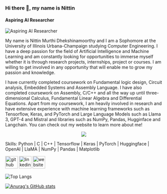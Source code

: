 ### Hi there 👋, my name is Nittin
#### Aspiring AI Researcher
![Aspiring AI Researcher](https://www.uillinois.edu/userfiles/Servers/Server_1240/image/header_banner_uiuc.png)

My name is Nittin Murthi Dhekshinamoorthy and I am a Sophomore at the University of Illinois Urbana-Champaign studying Computer Engineering. I have a deep passion for the field of Artificial Intelligence and Machine Learning and am constantly looking for opportunities to immerse myself whether it is through research projects, internships, project or courses. I am willing to get involved in any opportunity that will enable me to grow my passion and knowledge.

I have currently completed coursework on Fundamental logic design, Circuit analysis, Embedded Systems and Assembly Language. I have also completed coursework on Assembly, C/C++ and all the way up until three-dimensional Calculus, Fundamental Linear Algebra and Differential Equations. Apart from my coursework, I am heavily involved in research and have extensive experience with machine learning frameworks such as Tensorflow, Keras, and PyTorch and Large Language Models such as Llama 3, GPT-4 and Mistral and libraries such as NumPy, Pandas, Hugginface and Langchain. You can check out my website to learn more about me!

<p align="center">
  <a href="https://skillicons.dev">
    <img src="https://skillicons.dev/icons?i=git,kubernetes,docker,c,vim](https://skillicons.dev/icons?i=py,c,cpp,tensorflow,pytorch,sklearn,anaconda,aws,sqlite,visualstudio,docker,github,latex,mysql,nodejs,npm,pycharm,html,css,wasm" />
  </a>
</p>

Skills: Python | C | C++ | Tensorflow | Keras | PyTorch | Huggingface | OpenAI | LlaMA | NumPy | Pandas | Matplotlib

[<img src='https://cdn.jsdelivr.net/npm/simple-icons@3.0.1/icons/github.svg' alt='github' height='40'>](https://github.com/Nittin-murthi)  [<img src='https://cdn.jsdelivr.net/npm/simple-icons@3.0.1/icons/linkedin.svg' alt='linkedin' height='40'>](https://www.linkedin.com/in/nittin-murthi-dhekshinamoorthy-1b4361279/)  [<img src='https://cdn.jsdelivr.net/npm/simple-icons@3.0.1/icons/icloud.svg' alt='website' height='40'>](https://nittin-murthi.github.io/PortfolioWebsite/)  

 ![Top Langs](https://github-readme-stats.vercel.app/api/top-langs/?username=nittin-murthi&hide=javascript,css,scss,html,tsx,typescript&theme=tokyonight)

[![Anurag's GitHub stats](https://github-readme-stats.vercel.app/api?username=nittin-murthi)](https://github.com/anuraghazra/github-readme-stats)
<!--
**nittin-murthi/nittin-murthi** is a ✨ _special_ ✨ repository because its `README.md` (this file) appears on your GitHub profile.

Here are some ideas to get you started:

- 🔭 I’m currently working on ...
- 🌱 I’m currently learning ...
- 👯 I’m looking to collaborate on ...
- 🤔 I’m looking for help with ...
- 💬 Ask me about ...
- 📫 How to reach me: ...
- 😄 Pronouns: ...
- ⚡ Fun fact: ...
-->


